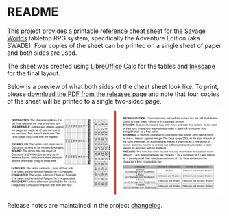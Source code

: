 # README

This project provides a printable reference cheat sheet for the [Savage Worlds](https://www.peginc.com/product-category/savage-worlds/) tabletop RPG system, specifically the Adventure Edition (aka SWADE). Four copies of the sheet can be printed on a single sheet of paper and both sides are used.

The sheet was created using [LibreOffice Calc](https://www.libreoffice.org/discover/calc/) for the tables and [Inkscape](https://inkscape.org/) for the final layout.

Below is a preview of what both sides of the cheat sheet look like. To print, please [download the PDF from the releases page](https://github.com/jeffrimko/SavageWorldsCheatSheet/releases) and note that four copies of the sheet will be printed to a single two-sided page.

![Preview](./preview-both_sides.png)

Release notes are maintained in the project [changelog](https://github.com/jeffrimko/SavageWorldsCheatSheet/blob/master/CHANGELOG.md).
